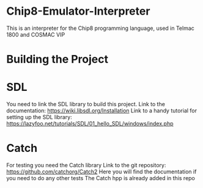 # Chip8-Emulator-Interpreter
This is an interpreter for the Chip8 programming language, used in Telmac 1800 and COSMAC VIP

# Building the Project

# SDL
You need to link the SDL library to build this project.
Link to the documentation: https://wiki.libsdl.org/Installation
Link to a handy tutorial for setting up the SDL library: https://lazyfoo.net/tutorials/SDL/01_hello_SDL/windows/index.php

# Catch
For testing you need the Catch library
Link to the git repository: https://github.com/catchorg/Catch2
Here you will find the documentation if you need to do any other tests
The Catch hpp is already added in this repo


